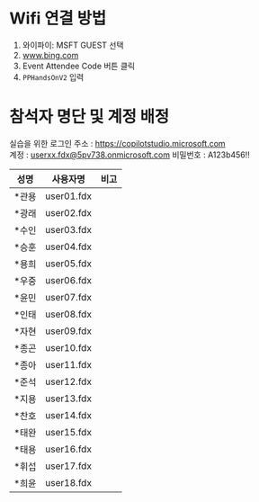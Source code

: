 # Wifi 연결 방법 
1. 와이파이:  MSFT GUEST 선택
2. www.bing.com
3. Event Attendee Code 버튼 클릭
4. `PPHandsOnV2` 입력

# 참석자 명단 및 계정 배정

실습을 위한 로그인 주소 : https://copilotstudio.microsoft.com </br>
계정 : userxx.fdx@5pv738.onmicrosoft.com 
비밀번호 : A123b456!!

|성명|사용자명|비고|
|---|---|---|
|*관용	|user01.fdx||
|*광래	|user02.fdx||
|*수인	|user03.fdx||
|*승훈	|user04.fdx||
|*용희	|user05.fdx||
|*우중	|user06.fdx||
|*윤민	|user07.fdx||
|*인태	|user08.fdx||
|*자현	|user09.fdx||
|*종곤	|user10.fdx||
|*종아	|user11.fdx||
|*준석	|user12.fdx||
|*지용	|user13.fdx||
|*찬호	|user14.fdx||
|*태완	|user15.fdx||
|*태용	|user16.fdx||
|*휘섭	|user17.fdx||
|*희윤	|user18.fdx||



